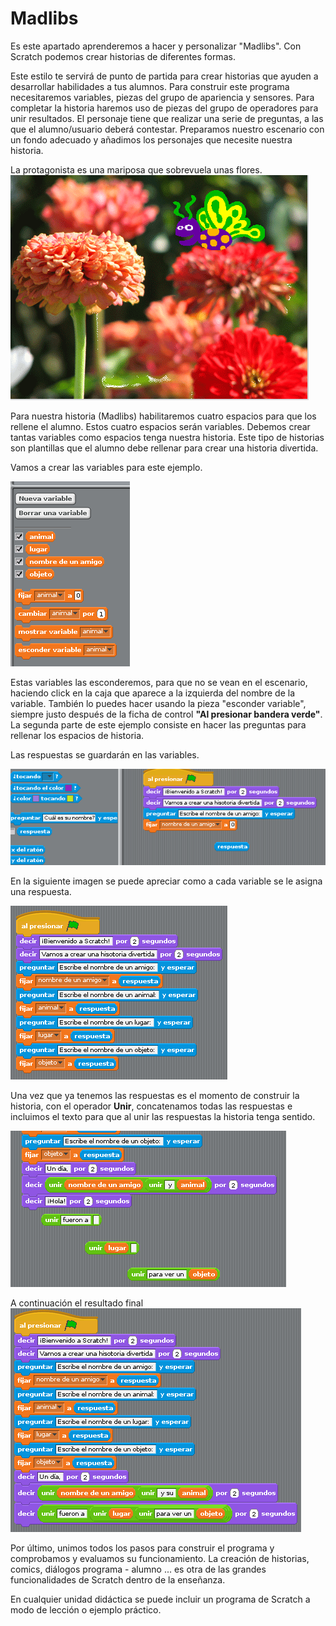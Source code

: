# Madlibs

Es este apartado aprenderemos a hacer y personalizar "Madlibs". Con Scratch podemos crear historias de diferentes formas. 

Este estilo te servirá de punto de partida para crear historias que ayuden a desarrollar habilidades a tus alumnos. Para construir este programa necesitaremos variables, piezas del grupo de apariencia y sensores. Para completar la historia haremos uso de piezas del grupo de operadores para unir resultados. El personaje tiene que realizar una serie de preguntas, a las que el alumno/usuario deberá contestar. Preparamos nuestro escenario con un fondo adecuado y añadimos los personajes que necesite nuestra historia.

La protagonista es una mariposa que sobrevuela unas flores.
![Escenario](../img/Tema5/madlibs_escenario.png)
 
Para nuestra historia (Madlibs) habilitaremos cuatro espacios para que los rellene el alumno. Estos cuatro espacios serán variables. Debemos crear tantas variables como espacios tenga nuestra historia. Este tipo de historias son plantillas que el alumno debe rellenar para crear una historia divertida. 

Vamos a crear las variables para este ejemplo.

![Variables](../img/Tema5/madlibs_variables.png)

Estas variables las esconderemos, para que no se vean en el escenario, haciendo click en la caja que aparece a la izquierda del nombre de la variable. También lo puedes hacer usando la pieza "esconder variable", siempre justo después de la ficha de control **"Al presionar bandera verde"**. La segunda parte de este ejemplo consiste en hacer las preguntas para rellenar los espacios de historia. 

Las respuestas se guardarán en las variables.

![Respuestas en variables](../img/Tema5/madlibs_respuestas.png)

En la siguiente imagen se puede apreciar como a cada variable se le asigna una respuesta.

![Todas las preguntas](../img/Tema5/madlibs_preguntas.png)

Una vez que ya tenemos las respuestas es el momento de construir la historia, con el operador **Unir**, concatenamos todas las respuestas e incluimos el texto para que al unir las respuestas la historia tenga sentido. 

![Operadores](../img/Tema5/madlibs_operadores.png)

A continuación el resultado final
![Puzzle completo](../img/Tema5/madlibs_puzzle.png)

Por último, unimos todos los pasos para construir el programa y comprobamos y evaluamos su funcionamiento. La creación de historias, comics, diálogos programa - alumno ... es otra de las grandes funcionalidades de Scratch dentro de la enseñanza. 

En cualquier unidad didáctica se puede incluir un programa de Scratch a modo de lección o ejemplo práctico.